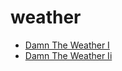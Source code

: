 # weather

 * [Damn The Weather I](index/d/damn-the-weather-i-200106.json)
 * [Damn The Weather Ii](index/d/damn-the-weather-ii-200691.json)
